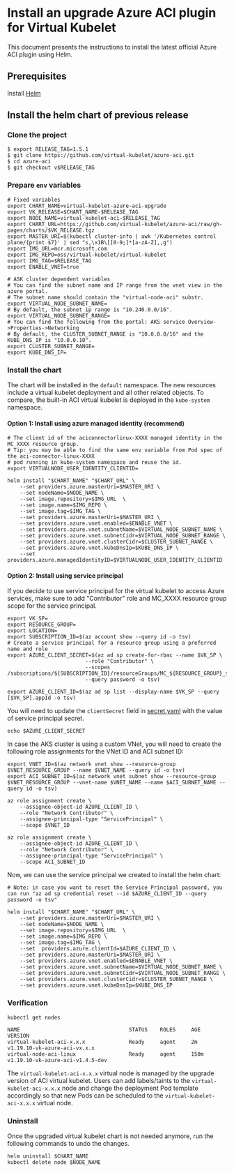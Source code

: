 # Install an upgrade Azure ACI plugin for Virtual Kubelet

This document presents the instructions to install the latest official Azure ACI plugin using Helm.

## Prerequisites

Install [Helm](https://helm.sh/docs/intro/quickstart/#install-helm)

## Install the helm chart of previous release

### Clone the project

```shell
$ export RELEASE_TAG=1.5.1
$ git clone https://github.com/virtual-kubelet/azure-aci.git
$ cd azure-aci
$ git checkout v$RELEASE_TAG
```

### Prepare `env` variables

```shell
# Fixed variables
export CHART_NAME=virtual-kubelet-azure-aci-upgrade
export VK_RELEASE=$CHART_NAME-$RELEASE_TAG
export NODE_NAME=virtual-kubelet-aci-$RELEASE_TAG
export CHART_URL=https://github.com/virtual-kubelet/azure-aci/raw/gh-pages/charts/$VK_RELEASE.tgz
export MASTER_URI=$(kubectl cluster-info | awk '/Kubernetes control plane/{print $7}' | sed "s,\x1B\[[0-9;]*[a-zA-Z],,g")
export IMG_URL=mcr.microsoft.com
export IMG_REPO=oss/virtual-kubelet/virtual-kubelet
export IMG_TAG=$RELEASE_TAG
export ENABLE_VNET=true

# ASK cluster dependent variables
# You can find the subnet name and IP range from the vnet view in the azure portal.
# The subnet name should contain the "virtual-node-aci" substr.
export VIRTUAL_NODE_SUBNET_NAME=
# By default, the subnet ip range is "10.240.0.0/16".
export VIRTUAL_NODE_SUBNET_RANGE=
# You can find the following from the portal: AKS service Overview->Properties->Networking
# By default, the CLUSTER_SUBNET_RANGE is "10.0.0.0/16" and the KUBE_DNS_IP is "10.0.0.10".
export CLUSTER_SUBNET_RANGE=
export KUBE_DNS_IP=
```

### Install the chart

The chart will be installed in the `default` namespace. The new resources include a virtual kubelet deployment and all other
related objects. To compare, the built-in ACI virtual kubelet is deployed in the `kube-system` namespace.

#### Option 1: Install using azure managed identity (recommend)

```shell
# The client id of the aciconnectorlinux-XXXX managed identity in the MC_XXXX resource group.
# Tip: you may be able to find the same env variable from Pod spec of the aci-connector-linux-XXXX 
# pod running in kube-system namespace and reuse the id.
export VIRTUALNODE_USER_IDENTITY_CLIENTID=

helm install "$CHART_NAME" "$CHART_URL" \
    --set providers.azure.masterUri=$MASTER_URI \
    --set nodeName=$NODE_NAME \
    --set image.repository=$IMG_URL  \
    --set image.name=$IMG_REPO \
    --set image.tag=$IMG_TAG \
    --set providers.azure.masterUri=$MASTER_URI \
    --set providers.azure.vnet.enabled=$ENABLE_VNET \
    --set providers.azure.vnet.subnetName=$VIRTUAL_NODE_SUBNET_NAME \
    --set providers.azure.vnet.subnetCidr=$VIRTUAL_NODE_SUBNET_RANGE \
    --set providers.azure.vnet.clusterCidr=$CLUSTER_SUBNET_RANGE \
    --set providers.azure.vnet.kubeDnsIp=$KUBE_DNS_IP \
    --set providers.azure.managedIdentityID=$VIRTUALNODE_USER_IDENTITY_CLIENTID

```

#### Option 2: Install using service principal 

If you decide to use service principal for the virtual kubelet to access Azure services,
make sure to add "Contributor" role and MC_XXXX resource group scope for the service principal.

```shell
export VK_SP=
export RESOURCE_GROUP=
export LOCATION=
export SUBSCRIPTION_ID=$(az account show --query id -o tsv)
# Create a service principal for a resource group using a preferred name and role
export AZURE_CLIENT_SECRET=$(az ad sp create-for-rbac --name $VK_SP \
                         --role "Contributor" \
                         --scopes /subscriptions/${SUBSCRIPTION_ID}/resourceGroups/MC_${RESOURCE_GROUP}_${RESOURCE_GROUP}_${LOCATION}\
                         --query password -o tsv)

export AZURE_CLIENT_ID=$(az ad sp list --display-name $VK_SP --query [$VK_SP].appId -o tsv)
```

You will need to update the `clientSecret` field in [secret.yaml](./../charts/virtual-kubelet/templates/secrets.yaml) with the value of service principal secret.
```shell
echo $AZURE_CLIENT_SECRET
```

In case the AKS cluster is using a custom VNet, you will need to create the following role assignments for the VNet ID and ACI subnet ID:

```shell
export VNET_ID=$(az network vnet show --resource-group $VNET_RESOURCE_GROUP --name $VNET_NAME --query id -o tsv)
export ACI_SUBNET_ID=$(az network vnet subnet show --resource-group $VNET_RESOURCE_GROUP --vnet-name $VNET_NAME --name $ACI_SUBNET_NAME --query id -o tsv)

az role assignment create \
    --assignee-object-id AZURE_CLIENT_ID \
    --role "Network Contributor" \
    --assignee-principal-type "ServicePrincipal" \
    --scope $VNET_ID

az role assignment create \
    --assignee-object-id AZURE_CLIENT_ID \
    --role "Network Contributor" \
    --assignee-principal-type "ServicePrincipal" \
    --scope ACI_SUBNET_ID
```

Now, we can use the service principal we created to install the helm chart:

```shell
# Note: in case you want to reset the Service Principal password, you can run "az ad sp credential reset --id $AZURE_CLIENT_ID --query password -o tsv"

helm install "$CHART_NAME" "$CHART_URL" \
    --set providers.azure.masterUri=$MASTER_URI \
    --set nodeName=$NODE_NAME \
    --set image.repository=$IMG_URL  \
    --set image.name=$IMG_REPO \
    --set image.tag=$IMG_TAG \
    --set  providers.azure.clientId=$AZURE_CLIENT_ID \
    --set providers.azure.masterUri=$MASTER_URI \
    --set providers.azure.vnet.enabled=$ENABLE_VNET \
    --set providers.azure.vnet.subnetName=$VIRTUAL_NODE_SUBNET_NAME \
    --set providers.azure.vnet.subnetCidr=$VIRTUAL_NODE_SUBNET_RANGE \
    --set providers.azure.vnet.clusterCidr=$CLUSTER_SUBNET_RANGE \
    --set providers.azure.vnet.kubeDnsIp=$KUBE_DNS_IP
```

### Verification

```shell
kubectl get nodes

NAME                                   STATUS    ROLES     AGE        VERSION
virtual-kubelet-aci-x.x.x              Ready     agent     2m         v1.19.10-vk-azure-aci-vx.x.x
virtual-node-aci-linux                 Ready     agent     150m       v1.19.10-vk-azure-aci-v1.4.5-dev
```

The `virtual-kubelet-aci-x.x.x` virtual node is managed by the upgrade version of ACI virtual kubelet.
Users can add labels/taints to the `virtual-kubelet-aci-x.x.x` node and change the deployment Pod
template accordingly so that new Pods can be scheduled to the `virtual-kubelet-aci-x.x.x` virtual node.  

### Uninstall

Once the upgraded virtual kubelet chart is not needed anymore, run the following commands to undo the changes.

```shell
helm uninstall $CHART_NAME
kubectl delete node $NODE_NAME
```
